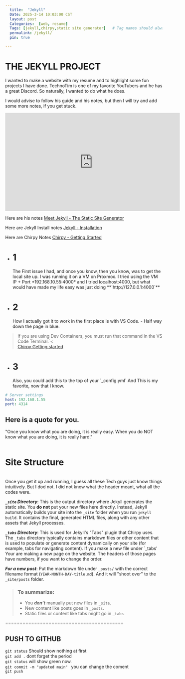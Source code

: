 ```yaml
---
  title:  "Jekyll"
  Date: 2025-3-14 10:03:00 CST
  layout: post
  Categories:  [web, resume]
  Tags: [jekyll,chirpy,static site generator]   # Tag names should always be lowercase
  permalink: /jekyll/
  pin: true

---
```



# THE JEKYLL PROJECT

I wanted to make a website with my resume and to highlight some fun projects I have done.  TechnoTim is one of my favorite YouTubers and he has a great Discord.  So naturally, I wanted to do what he does.

I would advise to follow his guide and his notes, but then I will try and add some more notes, if you get stuck.


<iframe width="560" height="315" src="https://www.youtube.com/embed/F8iOU1ci19Q?si=QMUPZVlZZ_0uDWLG" title="YouTube video player" frameborder="0" allow="accelerometer; autoplay; clipboard-write; encrypted-media; gyroscope; picture-in-picture; web-share" referrerpolicy="strict-origin-when-cross-origin" allowfullscreen></iframe>


Here are his notes [Meet Jekyll - The Static Site Generator](https://technotim.live/posts/jekyll-docs-site/)

Here are Jekyll Install notes [Jekyll - Installation](https://jekyllrb.com/docs/installation/)

Here are Chirpy Notes  [Chirpy - Getting Started](https://chirpy.cotes.page/posts/getting-started/)


 - <h1>1 </h1> The First issue I had, and once you know, then you know, was to get the local site up.  I was running it on a VM on Proxmox.  I tried using the VM IP + Port *192.168.10.55:4000*  and I tried localhost:4000, but what would have made my life easy was just doing **`http://127.0.0.1:4000`**

 - <h1>2 </h1> How I actually got it to work in the first place is with VS Code. -  Half way down the page in blue. 
 >If you are using Dev Containers, you must run that command in the VS Code Terminal.`<  
 [Chirpy Getting started](https://chirpy.cotes.page/posts/getting-started/)
 
 - <h1> 3 </h1> Also, you could add this to the top of your `_config.yml`  And This is my favorite, now that I know.
 ```yml
 # Server settings
 host: 192.168.1.55
 port: 4314
 ```

## Here is a quote for you. 

"Once you know what you are doing, it is really easy.  When you do NOT know what you are doing, it is really hard."
<br>
<br>


Site Structure <br>
=======================
<br> Once you get it up and running, I guess all these Tech guys just know things intuitively.  But I dod not.  I did not know what the header meant, what all the codes were.

  ***`_site` Directory***:  This is the output directory where Jekyll generates the static site. You **do not** put your new files here directly. Instead, Jekyll automatically builds your site into the `_site` folder when you run `jekyll build`. It contains the final, generated HTML files, along with any other assets that Jekyll processes.

***`_tabs` Directory***: This is used for Jekyll's "Tabs" plugin that Chirpy uses. The `_tabs` directory typically contains markdown files or other content that is used to populate or generate content dynamically on your site (for example, tabs for navigating content).  If you make a new file under `_tabs'  Your are making a new page on the website.  The headers of those pages have numbers, if you want to change the order.

***For a new post***: Put the markdown file under `_posts/` with the correct filename format (`YEAR-MONTH-DAY-title.md`).  And it will "shoot over" to the `_site/posts` folder.

> ### To summarize:
>
> - You ***don’t*** manually put new files in `_site`.
> - New content like posts goes in `_posts`.
> - Static files or content like tabs might go in `_tabs`


=========================================

## PUSH TO GITHUB
`git status` Should show nothing at first<br> 
`git add .`    dont forget the period <br> 
`git status` will show green now. <br> 
`git commit -m "updated main" `  you can change the coment <br> 
`git push`  <br> 


 